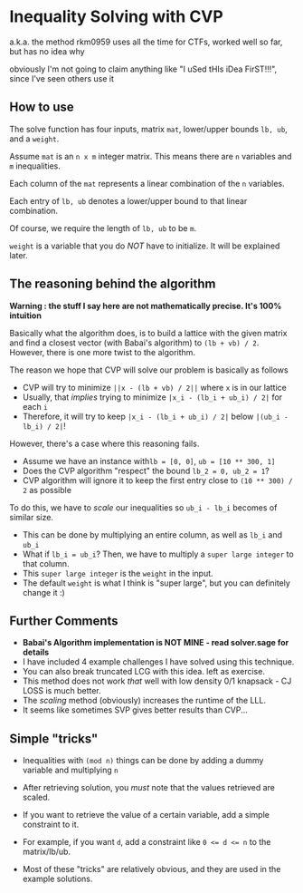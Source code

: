 # Inequality Solving with CVP

a.k.a. the method rkm0959 uses all the time for CTFs, worked well so far, but has no idea why

obviously I'm not going to claim anything like "I uSed tHIs iDea FirST!!!", since I've seen others use it

## How to use

The solve function has four inputs, matrix ``mat``, lower/upper bounds ``lb, ub``, and a ``weight``.

Assume ``mat`` is an ``n x m`` integer matrix. This means there are ``n`` variables and ``m`` inequalities.

Each column of the ``mat`` represents a linear combination of the ``n`` variables. 

Each entry of ``lb, ub`` denotes a lower/upper bound to that linear combination.

Of course, we require the length of ``lb, ub`` to be ``m``. 

``weight`` is a variable that you do *NOT* have to initialize. It will be explained later.



## The reasoning behind the algorithm

**Warning : the stuff I say here are not mathematically precise. It's 100% intuition**

Basically what the algorithm does, is to build a lattice with the given matrix and find a closest vector (with Babai's algorithm) to ``(lb + vb) / 2``. However, there is one more twist to the algorithm.

The reason we hope that CVP will solve our problem is basically as follows

- CVP will try to minimize ``||x - (lb + vb) / 2||`` where ``x`` is in our lattice
- Usually, that *implies* trying to minimize ``|x_i - (lb_i + ub_i) / 2|`` for each `i`
- Therefore, it will try to keep `|x_i - (lb_i + ub_i) / 2|` below `|(ub_i - lb_i) / 2|`!

However, there's a case where this reasoning fails. 

- Assume we have an instance with`lb = [0, 0]`, `ub = [10 ** 300, 1]`
- Does the CVP algorithm "respect" the bound `lb_2 = 0, ub_2 = 1`?
- CVP algorithm will ignore it to keep the first entry close to `(10 ** 300) / 2` as possible

To do this, we have to *scale* our inequalities so `ub_i - lb_i` becomes of similar size. 

- This can be done by multiplying an entire column, as well as `lb_i` and `ub_i`
- What if `lb_i = ub_i`? Then, we have to multiply a `super large integer` to that column.
- This `super large integer` is the `weight` in the input. 
- The default `weight` is what I think is "super large", but you can definitely change it :)



## Further Comments

- **Babai's Algorithm implementation is NOT MINE - read solver.sage for details**
- I have included 4 example challenges I have solved using this technique.
- You can also break truncated LCG with this idea.  left as exercise.
- This method does not work *that* well with low density 0/1 knapsack - CJ LOSS is much better.
- The *scaling* method (obviously) increases the runtime of the LLL.
- It seems like sometimes SVP gives better results than CVP...


## Simple "tricks"

- Inequalities with `(mod n)` things can be done by adding a dummy variable and multiplying `n`

- After retrieving solution, you *must* note that the values retrieved are scaled. 

- If you want to retrieve the value of a certain variable, add a simple constraint to it.

- For example, if you want `d`, add a constraint like `0 <= d <= n` to the matrix/lb/ub.

- Most of these "tricks" are relatively obvious, and they are used in the example solutions.

  

 

